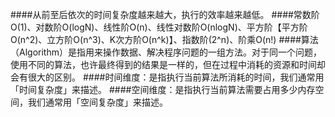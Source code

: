 ####从前至后依次的时间复杂度越来越大，执行的效率越来越低。
####常数阶O(1)、对数阶O(logN)、线性阶O(n)、线性对数阶O(nlogN)、平方阶【平方阶O(n^2)、立方阶O(n^3)、K次方阶O(n^k)】、指数阶(2^n)、阶乘O(n!)
####算法（Algorithm）是指用来操作数据、解决程序问题的一组方法。对于同一个问题，使用不同的算法，也许最终得到的结果是一样的，但在过程中消耗的资源和时间却会有很大的区别。
####时间维度：是指执行当前算法所消耗的时间，我们通常用「时间复杂度」来描述。
####空间维度：是指执行当前算法需要占用多少内存空间，我们通常用「空间复杂度」来描述。

